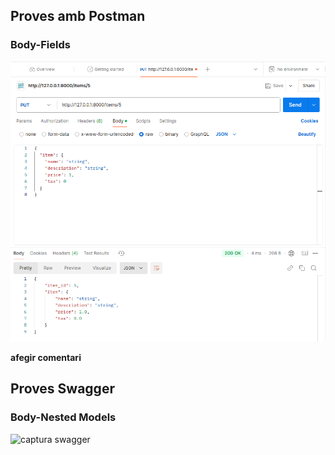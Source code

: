 ## Proves amb Postman

### Body-Fields
![captura postman](images/Captura%20Postman.png)

**afegir comentari**


## Proves Swagger

### Body-Nested Models
![captura swagger]()
